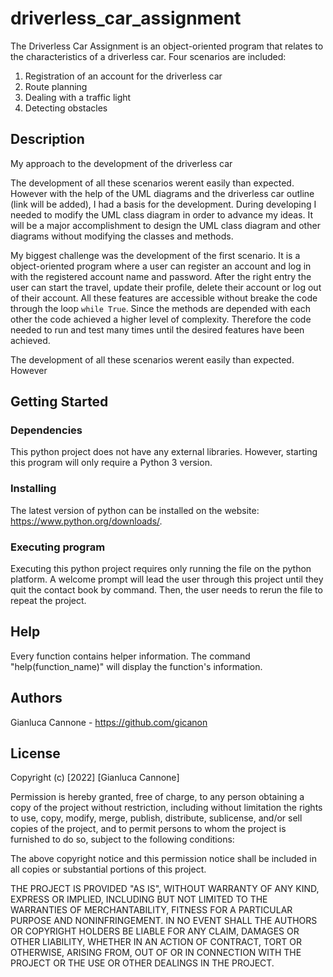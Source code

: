 # driverless_car_assignment

The Driverless Car Assignment is an object-oriented program that relates to the characteristics of a driverless car. Four scenarios are included:

1. Registration of an account for the driverless car
2. Route planning
3. Dealing with a traffic light
4. Detecting obstacles

## Description

My approach to the development of the driverless car

The development of all these scenarios werent easily than expected. However with the help of the UML diagrams and the driverless car outline (link will be added), I had a basis for the development. During developing I needed to modify the UML class diagram in order to advance my ideas. It will be a major accomplishment to design the UML class diagram and other diagrams without modifying the classes and methods. 

My biggest challenge was the development of the first scenario. It is a object-oriented program where a user can register an account and log in with the registered account name and password. After the right entry the user can start the travel, update their profile, delete their account or log out of their account. All these features are accessible without breake the code through the loop `while True`. Since the methods are depended with each other the code achieved a higher level of complexity. Therefore the code needed to run and test many times until the desired features have been achieved.

The development of all these scenarios werent easily than expected. However 
## Getting Started

### Dependencies

This python project does not have any external libraries. However, starting this program will only require a Python 3 version.

### Installing

The latest version of python can be installed on the website: https://www.python.org/downloads/.

### Executing program

Executing this python project requires only running the file on the python platform. A welcome prompt will lead the user through this project until they quit the contact book by command. Then, the user needs to rerun the file to repeat the project.

## Help

Every function contains helper information. The command "help(function_name)" will display the function's information.

## Authors

Gianluca Cannone - https://github.com/gicanon

## License

Copyright (c) [2022] [Gianluca Cannone]

Permission is hereby granted, free of charge, to any person obtaining a copy of the project without restriction, including without limitation the rights to use, copy, modify, merge, publish, distribute, sublicense, and/or sell copies of the project, and to permit persons to whom the project is furnished to do so, subject to the following conditions:

The above copyright notice and this permission notice shall be included in all copies or substantial portions of this project.

THE PROJECT IS PROVIDED "AS IS", WITHOUT WARRANTY OF ANY KIND, EXPRESS OR IMPLIED, INCLUDING BUT NOT LIMITED TO THE WARRANTIES OF MERCHANTABILITY, FITNESS FOR A PARTICULAR PURPOSE AND NONINFRINGEMENT. IN NO EVENT SHALL THE AUTHORS OR COPYRIGHT HOLDERS BE LIABLE FOR ANY CLAIM, DAMAGES OR OTHER LIABILITY, WHETHER IN AN ACTION OF CONTRACT, TORT OR OTHERWISE, ARISING FROM, OUT OF OR IN CONNECTION WITH THE PROJECT OR THE USE OR OTHER DEALINGS IN THE PROJECT.
